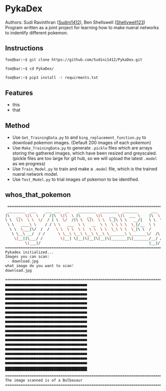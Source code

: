 # PykaDex
Authors: Sudi Ravinthran ([Sudini1412](https://github.com/Sudini1412))\, Ben Shellswell ([Shellywell123](https://github.com/Shellywell123))\
Program written as a joint project for learning how to make nueral networks to indentify different pokemon.

## Instructions
```bash
foo@bar:~$ git clone https://github.com/Sudini1412/PykaDex.git
```
```bash
foo@bar:~$ cd PykaDex/ 
```
```bash
foo@bar:~$ pip3 install -r requirments.txt
```

## Features
 - this
 - that

## Method
 - Use `Get_TrainingData.py` to and `bing_replacement_function.py` to download pokemon images. (Default 200 images of each pokemon)
 - Use `Make_TrainingData.py` to generate `.pickle` files which are arrays storing the gathered images, which have been resized and greyscaled. (pickle files are too large for git hub, so we will upload the latest `.model` as we progress)
 - Use `Train_Model.py` to train and make a `.model` file, which is the trained nueral network model.
 - Use `Test_Model.py` to trial images of pokemon to be identified.

 ## whos_that_pokemon
```bash
 ==============================================================================
 ________  ___    ___ ___  __    ________  ________  _______      ___    ___
|\   __  \|\  \  /  /|\  \|\  \ |\   __  \|\   ___ \|\  ___ \    |\  \  /  /|
\ \  \|\  \ \  \/  / | \  \/  /|\ \  \|\  \ \  \_|\ \ \   __/|   \ \  \/  / /
 \ \   ____\ \    / / \ \   ___  \ \   __  \ \  \ \ \ \  \_|/__  \ \    / /
  \ \  \___|\/  /  /   \ \  \ \  \ \  \ \  \ \  \_\ \ \  \_|\ \  /     \/
   \ \__\ __/  / /      \ \__\ \__\ \__\ \__\ \_______\ \_______\/  /\   \
    \|__||\___/ /        \|__| \|__|\|__|\|__|\|_______|\|_______/__/ /\ __\
         \|___|/                                                 |__|/ \|__|
==============================================================================
Pykadex initialized...
Images you can scan:
 - download.jpg
what image do you want to scan?
download.jpg

==============================================================================
▄▄▄▄▄▄▄▄▄▄▄▄▄▄▄▄▄▄▄▄▄▄▄▄▄▄▄▄▄▄▄▄▄▄▄▄▄
▄▄▄▄▄▄▄▄▄▄▄▄▄▄▄▄▄▄▄▄▄▄▄▄▄▄▄▄▄▄▄▄▄▄▄▄▄
▄▄▄▄▄▄▄▄▄▄▄▄▄▄▄▄▄▄▄▄▄▄▄▄▄▄▄▄▄▄▄▄▄▄▄▄▄
▄▄▄▄▄▄▄▄▄▄▄▄▄▄▄▄▄▄▄▄▄▄▄▄▄▄▄▄▄▄▄▄▄▄▄▄▄
▄▄▄▄▄▄▄▄▄▄▄▄▄▄▄▄▄▄▄▄▄▄▄▄▄▄▄▄▄▄▄▄▄▄▄▄▄
▄▄▄▄▄▄▄▄▄▄▄▄▄▄▄▄▄▄▄▄▄▄▄▄▄▄▄▄▄▄▄▄▄▄▄▄▄
▄▄▄▄▄▄▄▄▄▄▄▄▄▄▄▄▄▄▄▄▄▄▄▄▄▄▄▄▄▄▄▄▄▄▄▄▄
▄▄▄▄▄▄▄▄▄▄▄▄▄▄▄▄▄▄▄▄▄▄▄▄▄▄▄▄▄▄▄▄▄▄▄▄▄
▄▄▄▄▄▄▄▄▄▄▄▄▄▄▄▄▄▄▄▄▄▄▄▄▄▄▄▄▄▄▄▄▄▄▄▄▄
▄▄▄▄▄▄▄▄▄▄▄▄▄▄▄▄▄▄▄▄▄▄▄▄▄▄▄▄▄▄▄▄▄▄▄▄▄
▄▄▄▄▄▄▄▄▄▄▄▄▄▄▄▄▄▄▄▄▄▄▄▄▄▄▄▄▄▄▄▄▄▄▄▄▄
▄▄▄▄▄▄▄▄▄▄▄▄▄▄▄▄▄▄▄▄▄▄▄▄▄▄▄▄▄▄▄▄▄▄▄▄▄
▄▄▄▄▄▄▄▄▄▄▄▄▄▄▄▄▄▄▄▄▄▄▄▄▄▄▄▄▄▄▄▄▄▄▄▄▄
▄▄▄▄▄▄▄▄▄▄▄▄▄▄▄▄▄▄▄▄▄▄▄▄▄▄▄▄▄▄▄▄▄▄▄▄▄
▄▄▄▄▄▄▄▄▄▄▄▄▄▄▄▄▄▄▄▄▄▄▄▄▄▄▄▄▄▄▄▄▄▄▄▄▄
▄▄▄▄▄▄▄▄▄▄▄▄▄▄▄▄▄▄▄▄▄▄▄▄▄▄▄▄▄▄▄▄▄▄▄▄▄
▄▄▄▄▄▄▄▄▄▄▄▄▄▄▄▄▄▄▄▄▄▄▄▄▄▄▄▄▄▄▄▄▄▄▄▄▄
▄▄▄▄▄▄▄▄▄▄▄▄▄▄▄▄▄▄▄▄▄▄▄▄▄▄▄▄▄▄▄▄▄▄▄▄▄
▄▄▄▄▄▄▄▄▄▄▄▄▄▄▄▄▄▄▄▄▄▄▄▄▄▄▄▄▄▄▄▄▄▄▄▄▄
▀▀▀▀▀▀▀▀▀▀▀▀▀▀▀▀▀▀▀▀▀▀▀▀▀▀▀▀▀▀▀▀▀▀▀▀▀
==============================================================================
The image scanned is of a Bulbasaur
==============================================================================
```
